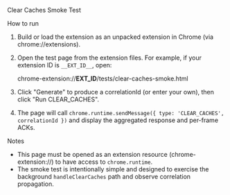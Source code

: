 Clear Caches Smoke Test

How to run

1. Build or load the extension as an unpacked extension in Chrome (via chrome://extensions).
2. Open the test page from the extension files. For example, if your extension ID is `__EXT_ID__`, open:

   chrome-extension://__EXT_ID__/tests/clear-caches-smoke.html

3. Click "Generate" to produce a correlationId (or enter your own), then click "Run CLEAR_CACHES".
4. The page will call `chrome.runtime.sendMessage({ type: 'CLEAR_CACHES', correlationId })` and display the aggregated response and per-frame ACKs.

Notes

- This page must be opened as an extension resource (chrome-extension://) to have access to `chrome.runtime`.
- The smoke test is intentionally simple and designed to exercise the background `handleClearCaches` path and observe correlation propagation.
